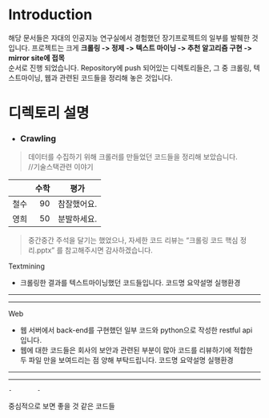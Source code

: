 
# Introduction
해당 문서들은 자대의 인공지능 연구실에서 경험했던 장기프로젝트의 일부를 발췌한 것입니다.
프로젝트는 크게 **크롤링 -> 정제 -> 텍스트 마이닝 -> 추천 알고리즘 구현 -> mirror site에 접목**  
순서로 진행 되었습니다.
Repository에 push 되어있는 디렉토리들은, 그 중 크롤링, 텍스트마이닝, 웹과 관련된 코드들을 정리해 놓은 것입니다.  
  

# 디렉토리 설명
+ ### Crawling  
> 데이터를 수집하기 위해 크롤러를 만들었던 코드들을 정리해 보았습니다.  
//기술스택관련 이야기

|                  | 수학                        | 평가              |  
|:--- | ---: | :---: |  
| 철수             | 90            | 참잘했어요. |  
| 영희           | 50            | 분발하세요. |
	
> 중간중간 주석을 달기는 했었으나, 자세한 코드 리뷰는 “크롤링 코드 핵심 정리.pptx” 를 참고해주시면 감사하겠습니다.  





Textmining
-	크롤링한 결과를 텍스트마이닝했던 코드들입니다.
코드명	요약설명	실행환경
-		-		-	
-		-		-	
Web
-	웹 서버에서 back-end를 구현했던 일부 코드와 python으로 작성한 restful api 입니다.
-	웹에 대한 코드들은 회사의 보안과 관련된 부분이 많아 코드를 리뷰하기에 적합한 두 파일 만을 보여드리는 점 양해 부탁드립니다.
코드명	요약설명	실행환경
-		-		-	
-		-		-	
	-		-	

중심적으로 보면 좋을 것 같은 코드들 
